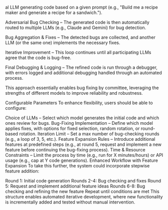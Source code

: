 al LLM generating code based on a given prompt (e.g., "Build me a recipe maker and generate a recipe for a sandwich.").

Adversarial Bug Checking – The generated code is then automatically routed to multiple LLMs (e.g., Claude and Gemini) for bug detection.

Bug Aggregation & Fixes – The detected bugs are collected, and another LLM (or the same one) implements the necessary fixes.

Iterative Improvement – This loop continues until all participating LLMs agree that the code is bug-free.

Final Debugging & Logging – The refined code is run through a debugger, with errors logged and additional debugging handled through an automated process.

This approach essentially enables bug fixing by committee, leveraging the strengths of different models to improve reliability and robustness.

Configurable Parameters
To enhance flexibility, users should be able to configure:

Choice of LLMs – Select which model generates the initial code and which ones review for bugs.
Bug-Fixing Implementation – Define which model applies fixes, with options for fixed selection, random rotation, or round-based rotation.
Iteration Limit – Set a max number of bug-checking rounds (e.g., a loop of 3, 5, etc.).
Feature Expansion Rules – Introduce additional features at predefined steps (e.g., at round 5, request and implement a new feature before continuing the bug-fixing process).
Time & Resource Constraints – Limit the process by time (e.g., run for X minutes/hours) or API usage (e.g., cap at Y code generations).
Enhanced Workflow with Feature Expansion
To take this further, the system could incorporate stepwise feature addition:

Round 1: Initial code generation
Rounds 2-4: Bug checking and fixes
Round 5: Request and implement additional feature ideas
Rounds 6-8: Bug checking and refining the new feature
Repeat until conditions are met
This structure enables automated iterative development, where new functionality is incrementally added and tested without manual intervention.
